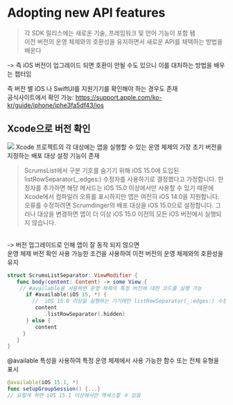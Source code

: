 # Adopting new API features

> 각 SDK 릴리스에는 새로운 기술, 프레임워크 및 언어 기능이 포함 됌
> <br/>
> 이전 버전의 운영 체제와의 호환성을 유지하면서 새로운 API를 채택하는 방법을 배운다
> <br/>

-> 즉 iOS 버전이 업그레이드 되면 호환이 안될 수도 있으니 이를 대처하는 방법을 배우는 챕터임
<br/>

즉 버전 별 iOS 나 SwiftUI를 지원기기를 확인해야 하는 경우도 존재
<br/>
공식사이트에서 확인 가능: https://support.apple.com/ko-kr/guide/iphone/iphe3fa5df43/ios
<br/>

## Xcode으로 버전 확인

<img src="https://docs-assets.developer.apple.com/published/8b360fa1e5ca15b9ec45fb91ee387b34/SUI_103-010~dark@2x.png">
Xcode 프로젝트의 각 대상에는 앱을 실행할 수 있는 운영 체제의 가장 초기 버전을 지정하는 배포 대상 설정 기능이 존재
<br/>

> ScrumsList에서 구분 기호를 숨기기 위해 iOS 15.0에 도입된 listRowSeparator(\_:edges:) 수정자를 사용하기로 결정했다고 가정합니다. 한정자를 추가하면 해당 메서드는 iOS 15.0 이상에서만 사용할 수 있기 때문에 Xcode에서 컴파일러 오류를 표시하지만 앱은 여전히 ​​iOS 14.0을 지원합니다. 오류를 수정하려면 Scrumdinger의 배포 대상을 iOS 15.0으로 설정합니다. 그러나 대상을 변경하면 앱이 더 이상 iOS 15.0 이전의 모든 iOS 버전에서 실행되지 않습니다.

<br/>
-> 버전 업그레이드로 인해 앱이 잘 동작 되지 않으면

<br/>
운영 체제 버전 확인
사용 가능한 조건을 사용하여 이전 버전의 운영 체제와의 호환성을 유지

```swift
struct ScrumsListSeparator: ViewModifier {
   func body(content: Content) -> some View {
    // #available을 사용하면 운영 체제의 특정 버전에 대한 코드를 실행 가능
      if #available(iOS 15, *) {
        //  iOS 15.0 이상을 실행하는 기기에만 listRowSeparator(_:edges:) 수정자를 적용
         content
            .listRowSeparator(.hidden)
      } else {
         content
     }
   }
}
```

@available 특성을 사용하여 특정 운영 체제에서 사용 가능한 함수 또는 전체 유형을 표시
<br/>

```swift
@available(iOS 15.1, *)
func setupGroupSession() {...}
// 요렇게 하면 iOS 15.1 이상에서만 액세스할 수 있음
```
